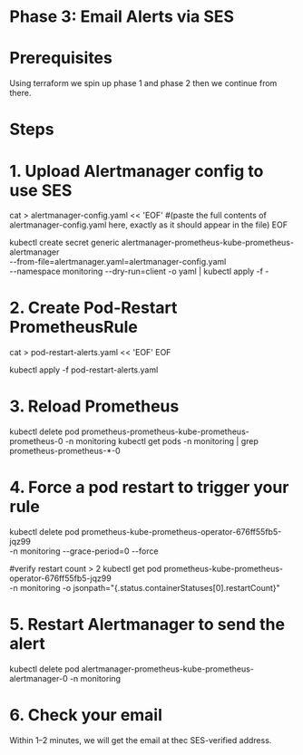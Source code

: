 # Phase 3: Email Alerts via SES

# Prerequisites
Using terraform we spin up phase 1 and phase 2 then we continue from there.

# Steps

# 1. Upload Alertmanager config to use SES  
cat > alertmanager-config.yaml << 'EOF'
#(paste the full contents of alertmanager-config.yaml here,
exactly as it should appear in the file)
EOF

kubectl create secret generic alertmanager-prometheus-kube-prometheus-alertmanager \
  --from-file=alertmanager.yaml=alertmanager-config.yaml \
  --namespace monitoring --dry-run=client -o yaml | kubectl apply -f -

# 2. Create Pod-Restart PrometheusRule

cat > pod-restart-alerts.yaml << 'EOF'
EOF

kubectl apply -f pod-restart-alerts.yaml

# 3. Reload Prometheus

kubectl delete pod prometheus-prometheus-kube-prometheus-prometheus-0 -n monitoring
kubectl get pods -n monitoring | grep prometheus-prometheus-*-0

# 4. Force a pod restart to trigger your rule

kubectl delete pod prometheus-kube-prometheus-operator-676ff55fb5-jqz99 \
  -n monitoring --grace-period=0 --force

#verify restart count > 2
kubectl get pod prometheus-kube-prometheus-operator-676ff55fb5-jqz99 \
  -n monitoring -o jsonpath="{.status.containerStatuses[0].restartCount}"
  
# 5. Restart Alertmanager to send the alert
kubectl delete pod alertmanager-prometheus-kube-prometheus-alertmanager-0 -n monitoring

# 6. Check your email
Within 1–2 minutes, we will get the email at thec SES-verified address.
